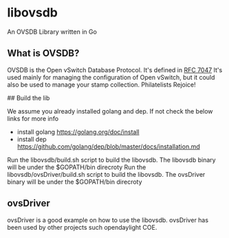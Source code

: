 libovsdb
========

An OVSDB Library written in Go

## What is OVSDB?

OVSDB is the Open vSwitch Database Protocol.
It's defined in [RFC 7047](http://tools.ietf.org/html/rfc7047)
It's used mainly for managing the configuration of Open vSwitch, but it could also be used to manage your stamp collection. Philatelists Rejoice!

## Build the lib

We assume you already installed golang and dep. If not check the below links for more info
- install golang
 https://golang.org/doc/install
- install dep
 https://github.com/golang/dep/blob/master/docs/installation.md
 
Run the libovsdb/build.sh script to build the libovsdb. The libovsdb binary will be under the $GOPATH/bin direcroty 
Run the libovsdb/ovsDriver/build.sh script to build the libovsdb. The ovsDriver binary will be under the $GOPATH/bin direcroty 

## ovsDriver

ovsDriver is a good example on how to use the libovsdb. ovsDriver has been used by other projects such opendaylight COE.

